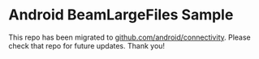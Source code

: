 
Android BeamLargeFiles Sample
=============================

This repo has been migrated to [github.com/android/connectivity][1]. Please check that repo for future updates. Thank you!

[1]: https://github.com/android/connectivity

